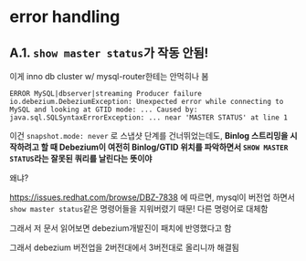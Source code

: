# error handling 
## A.1. `show master status`가 작동 안됨!
이게 inno db cluster w/ mysql-router한테는 안먹히나 봄 

`ERROR MySQL|dbserver|streaming Producer failure io.debezium.DebeziumException: Unexpected error while connecting to MySQL and looking at GTID mode: ... Caused by: java.sql.SQLSyntaxErrorException: ... near 'MASTER STATUS' at line 1`

이건 `snapshot.mode: never` 로 스냅샷 단계를 건너뛰었는데도, **Binlog 스트리밍을 시작하려고 할 때 Debezium이 여전히 Binlog/GTID 위치를 파악하면서 `SHOW MASTER STATUS`라는 잘못된 쿼리를 날린다는 뜻이야** 


왜냐?

https://issues.redhat.com/browse/DBZ-7838 
에 따르면,
mysql이 버전업 하면서 
`show master status`같은 명령어들을 지워버렸기 때문!
다른 명령어로 대체함 

그래서 저 문서 읽어보면 debezium개발진이 패치에 반영했다고 함 

그래서 debezium 버전업을 2버전대에서 3버전대로 올리니까 해결됨 

